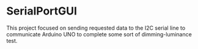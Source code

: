 # SerialPortGUI
This project focused on sending requested data to the I2C serial line to communicate Arduino UNO to complete some sort of dimming-luminance test. 
